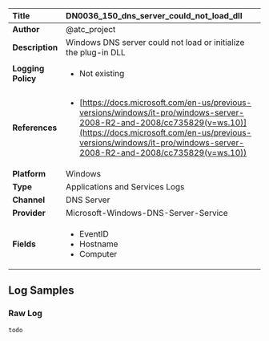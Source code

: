 | Title              | DN0036_150_dns_server_could_not_load_dll       |
|:-------------------|:------------------|
| **Author**         | @atc_project        |
| **Description**    | Windows DNS server could not load or initialize the plug-in DLL |
| **Logging Policy** | <ul><li> Not existing </li></ul> |
| **References**     | <ul><li>[https://docs.microsoft.com/en-us/previous-versions/windows/it-pro/windows-server-2008-R2-and-2008/cc735829(v=ws.10)](https://docs.microsoft.com/en-us/previous-versions/windows/it-pro/windows-server-2008-R2-and-2008/cc735829(v=ws.10))</li></ul> |
| **Platform**       | Windows    |
| **Type**           | Applications and Services Logs        |
| **Channel**        | DNS Server     |
| **Provider**       | Microsoft-Windows-DNS-Server-Service    |
| **Fields**         | <ul><li>EventID</li><li>Hostname</li><li>Computer</li></ul> |


## Log Samples

### Raw Log

```
todo

```




